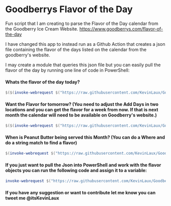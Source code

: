 # Goodberrys Flavor of the Day
Fun script that I am creating to parse the Flavor of the Day calendar from the Goodberry Ice Cream Website. https://www.goodberrys.com/flavor-of-the-day

I have changed this app to instead run as a Github Action that creates a json file containing the flavor of the days listed on the calendar from the goodberry's website.

I may create a module that queries this json file but you can easily pull the flavor of the day by running one line of code in PowerShell:

#### Whats the flavor of the day today?
```PowerShell
$($(invoke-webrequest $("https://raw.githubusercontent.com/KevinLaux/GoodberrysFlavoroftheDay/master/allflavors.json") | convertfrom-json) | where date -eq (get-date -format MMddyyyy)).flavor
```

#### Want the Flavor for tomorrow? (You need to adjust the Add Days in two locations and you can get the flavor for a week from now. If that is next month the calendar will need to be available on Goodberry's website.)

```PowerShell
$($(invoke-webrequest $("https://raw.githubusercontent.com/KevinLaux/GoodberrysFlavoroftheDay/master/allflavors.json") | convertfrom-json) | where date -eq $(get-date $(get-date).AddDays(1) -format MMddyyyy)).flavor
```

#### When is Peanut Butter being served this Month? (You can do a Where and do a string match to find a flavor)

```PowerShell
$(invoke-webrequest $("https://raw.githubusercontent.com/KevinLaux/GoodberrysFlavoroftheDay/master/allflavors.json") | convertfrom-json) | where Flavor -match "Peanut Butter"
```

#### If you just want to pull the Json into PowerShell and work with the flavor objects you can run the following code and assign it to a variable:

```PowerShell
invoke-webrequest $("https://raw.githubusercontent.com/KevinLaux/GoodberrysFlavoroftheDay/master/allflavors.json") | convertfrom-json
```

#### If you have any suggestion or want to contribute let me know you can tweet me @itsKevinLaux


